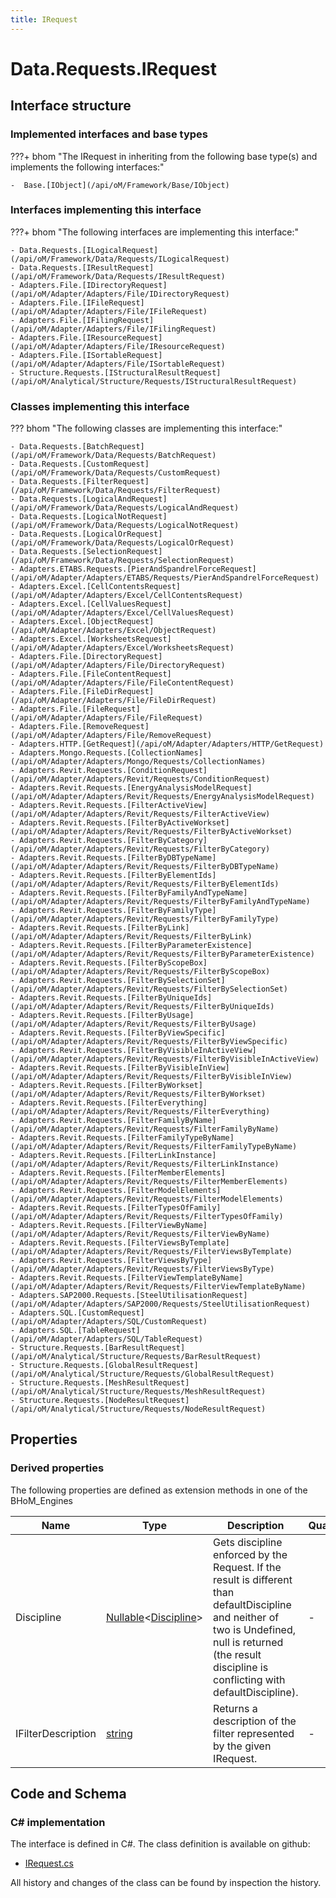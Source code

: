 ```yaml
---
title: IRequest
---
```


# Data.Requests.IRequest



## Interface structure

### Implemented interfaces and base types

???+ bhom "The IRequest in inheriting from the following base type(s) and implements the following interfaces:"

    -  Base.[IObject](/api/oM/Framework/Base/IObject)


### Interfaces implementing this interface

???+ bhom "The following interfaces are implementing this interface:"

    - Data.Requests.[ILogicalRequest](/api/oM/Framework/Data/Requests/ILogicalRequest)
    - Data.Requests.[IResultRequest](/api/oM/Framework/Data/Requests/IResultRequest)
    - Adapters.File.[IDirectoryRequest](/api/oM/Adapter/Adapters/File/IDirectoryRequest)
    - Adapters.File.[IFileRequest](/api/oM/Adapter/Adapters/File/IFileRequest)
    - Adapters.File.[IFilingRequest](/api/oM/Adapter/Adapters/File/IFilingRequest)
    - Adapters.File.[IResourceRequest](/api/oM/Adapter/Adapters/File/IResourceRequest)
    - Adapters.File.[ISortableRequest](/api/oM/Adapter/Adapters/File/ISortableRequest)
    - Structure.Requests.[IStructuralResultRequest](/api/oM/Analytical/Structure/Requests/IStructuralResultRequest)


### Classes implementing this interface

??? bhom "The following classes are implementing this interface:"

    - Data.Requests.[BatchRequest](/api/oM/Framework/Data/Requests/BatchRequest)
    - Data.Requests.[CustomRequest](/api/oM/Framework/Data/Requests/CustomRequest)
    - Data.Requests.[FilterRequest](/api/oM/Framework/Data/Requests/FilterRequest)
    - Data.Requests.[LogicalAndRequest](/api/oM/Framework/Data/Requests/LogicalAndRequest)
    - Data.Requests.[LogicalNotRequest](/api/oM/Framework/Data/Requests/LogicalNotRequest)
    - Data.Requests.[LogicalOrRequest](/api/oM/Framework/Data/Requests/LogicalOrRequest)
    - Data.Requests.[SelectionRequest](/api/oM/Framework/Data/Requests/SelectionRequest)
    - Adapters.ETABS.Requests.[PierAndSpandrelForceRequest](/api/oM/Adapter/Adapters/ETABS/Requests/PierAndSpandrelForceRequest)
    - Adapters.Excel.[CellContentsRequest](/api/oM/Adapter/Adapters/Excel/CellContentsRequest)
    - Adapters.Excel.[CellValuesRequest](/api/oM/Adapter/Adapters/Excel/CellValuesRequest)
    - Adapters.Excel.[ObjectRequest](/api/oM/Adapter/Adapters/Excel/ObjectRequest)
    - Adapters.Excel.[WorksheetsRequest](/api/oM/Adapter/Adapters/Excel/WorksheetsRequest)
    - Adapters.File.[DirectoryRequest](/api/oM/Adapter/Adapters/File/DirectoryRequest)
    - Adapters.File.[FileContentRequest](/api/oM/Adapter/Adapters/File/FileContentRequest)
    - Adapters.File.[FileDirRequest](/api/oM/Adapter/Adapters/File/FileDirRequest)
    - Adapters.File.[FileRequest](/api/oM/Adapter/Adapters/File/FileRequest)
    - Adapters.File.[RemoveRequest](/api/oM/Adapter/Adapters/File/RemoveRequest)
    - Adapters.HTTP.[GetRequest](/api/oM/Adapter/Adapters/HTTP/GetRequest)
    - Adapters.Mongo.Requests.[CollectionNames](/api/oM/Adapter/Adapters/Mongo/Requests/CollectionNames)
    - Adapters.Revit.Requests.[ConditionRequest](/api/oM/Adapter/Adapters/Revit/Requests/ConditionRequest)
    - Adapters.Revit.Requests.[EnergyAnalysisModelRequest](/api/oM/Adapter/Adapters/Revit/Requests/EnergyAnalysisModelRequest)
    - Adapters.Revit.Requests.[FilterActiveView](/api/oM/Adapter/Adapters/Revit/Requests/FilterActiveView)
    - Adapters.Revit.Requests.[FilterByActiveWorkset](/api/oM/Adapter/Adapters/Revit/Requests/FilterByActiveWorkset)
    - Adapters.Revit.Requests.[FilterByCategory](/api/oM/Adapter/Adapters/Revit/Requests/FilterByCategory)
    - Adapters.Revit.Requests.[FilterByDBTypeName](/api/oM/Adapter/Adapters/Revit/Requests/FilterByDBTypeName)
    - Adapters.Revit.Requests.[FilterByElementIds](/api/oM/Adapter/Adapters/Revit/Requests/FilterByElementIds)
    - Adapters.Revit.Requests.[FilterByFamilyAndTypeName](/api/oM/Adapter/Adapters/Revit/Requests/FilterByFamilyAndTypeName)
    - Adapters.Revit.Requests.[FilterByFamilyType](/api/oM/Adapter/Adapters/Revit/Requests/FilterByFamilyType)
    - Adapters.Revit.Requests.[FilterByLink](/api/oM/Adapter/Adapters/Revit/Requests/FilterByLink)
    - Adapters.Revit.Requests.[FilterByParameterExistence](/api/oM/Adapter/Adapters/Revit/Requests/FilterByParameterExistence)
    - Adapters.Revit.Requests.[FilterByScopeBox](/api/oM/Adapter/Adapters/Revit/Requests/FilterByScopeBox)
    - Adapters.Revit.Requests.[FilterBySelectionSet](/api/oM/Adapter/Adapters/Revit/Requests/FilterBySelectionSet)
    - Adapters.Revit.Requests.[FilterByUniqueIds](/api/oM/Adapter/Adapters/Revit/Requests/FilterByUniqueIds)
    - Adapters.Revit.Requests.[FilterByUsage](/api/oM/Adapter/Adapters/Revit/Requests/FilterByUsage)
    - Adapters.Revit.Requests.[FilterByViewSpecific](/api/oM/Adapter/Adapters/Revit/Requests/FilterByViewSpecific)
    - Adapters.Revit.Requests.[FilterByVisibleInActiveView](/api/oM/Adapter/Adapters/Revit/Requests/FilterByVisibleInActiveView)
    - Adapters.Revit.Requests.[FilterByVisibleInView](/api/oM/Adapter/Adapters/Revit/Requests/FilterByVisibleInView)
    - Adapters.Revit.Requests.[FilterByWorkset](/api/oM/Adapter/Adapters/Revit/Requests/FilterByWorkset)
    - Adapters.Revit.Requests.[FilterEverything](/api/oM/Adapter/Adapters/Revit/Requests/FilterEverything)
    - Adapters.Revit.Requests.[FilterFamilyByName](/api/oM/Adapter/Adapters/Revit/Requests/FilterFamilyByName)
    - Adapters.Revit.Requests.[FilterFamilyTypeByName](/api/oM/Adapter/Adapters/Revit/Requests/FilterFamilyTypeByName)
    - Adapters.Revit.Requests.[FilterLinkInstance](/api/oM/Adapter/Adapters/Revit/Requests/FilterLinkInstance)
    - Adapters.Revit.Requests.[FilterMemberElements](/api/oM/Adapter/Adapters/Revit/Requests/FilterMemberElements)
    - Adapters.Revit.Requests.[FilterModelElements](/api/oM/Adapter/Adapters/Revit/Requests/FilterModelElements)
    - Adapters.Revit.Requests.[FilterTypesOfFamily](/api/oM/Adapter/Adapters/Revit/Requests/FilterTypesOfFamily)
    - Adapters.Revit.Requests.[FilterViewByName](/api/oM/Adapter/Adapters/Revit/Requests/FilterViewByName)
    - Adapters.Revit.Requests.[FilterViewsByTemplate](/api/oM/Adapter/Adapters/Revit/Requests/FilterViewsByTemplate)
    - Adapters.Revit.Requests.[FilterViewsByType](/api/oM/Adapter/Adapters/Revit/Requests/FilterViewsByType)
    - Adapters.Revit.Requests.[FilterViewTemplateByName](/api/oM/Adapter/Adapters/Revit/Requests/FilterViewTemplateByName)
    - Adapters.SAP2000.Requests.[SteelUtilisationRequest](/api/oM/Adapter/Adapters/SAP2000/Requests/SteelUtilisationRequest)
    - Adapters.SQL.[CustomRequest](/api/oM/Adapter/Adapters/SQL/CustomRequest)
    - Adapters.SQL.[TableRequest](/api/oM/Adapter/Adapters/SQL/TableRequest)
    - Structure.Requests.[BarResultRequest](/api/oM/Analytical/Structure/Requests/BarResultRequest)
    - Structure.Requests.[GlobalResultRequest](/api/oM/Analytical/Structure/Requests/GlobalResultRequest)
    - Structure.Requests.[MeshResultRequest](/api/oM/Analytical/Structure/Requests/MeshResultRequest)
    - Structure.Requests.[NodeResultRequest](/api/oM/Analytical/Structure/Requests/NodeResultRequest)


## Properties

### Derived properties

The following properties are defined as extension methods in one of the BHoM_Engines

| Name             | Type             | Description      | Quantity         | Engine           |
|------------------|------------------|------------------|------------------|------------------|
| Discipline | [Nullable](https://learn.microsoft.com/en-us/dotnet/api/System.Nullable-1?view=netstandard-2.0)&lt;[Discipline](/api/oM/Adapter/Adapters/Revit/Enums/Discipline)&gt; | Gets discipline enforced by the Request. If the result is different than defaultDiscipline and neither of two is Undefined, null is returned (the result discipline is conflicting with defaultDiscipline). | - | Revit_Engine |
| IFilterDescription | [string](https://learn.microsoft.com/en-us/dotnet/api/System.String?view=netstandard-2.0) | Returns a description of the filter represented by the given IRequest. | - | Revit_Engine |


## Code and Schema

### C# implementation

The interface is defined in C#. The class definition is available on github:

- [IRequest.cs](https://github.com/BHoM/BHoM/blob/develop/Data_oM/Requests\IRequest.cs)

All history and changes of the class can be found by inspection the history.
